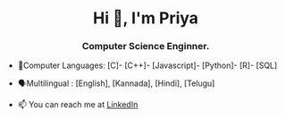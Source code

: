 
<h1 align="center">Hi 👋, I'm Priya</h1>
<h3 align="center">Computer Science Enginner.</h3>

- 📝Computer Languages: [C]- [C++]- [Javascript]- [Python]- [R]- [SQL]

- 🗣Multilingual : [English], [Kannada], [Hindi], [Telugu]

- 📫 You can reach me at [LinkedIn](https://www.linkedin.com/in/priya-m-918a27248/)
